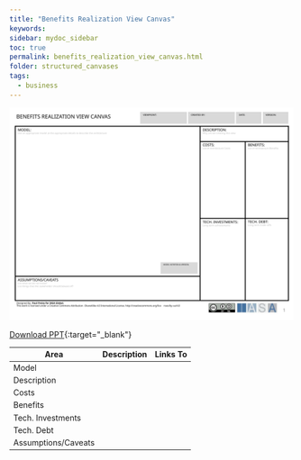 ```yaml
---
title: "Benefits Realization View Canvas"
keywords: 
sidebar: mydoc_sidebar
toc: true
permalink: benefits_realization_view_canvas.html
folder: structured_canvases
tags: 
  - business
---
```


![image001](media/benefits_realization_view_canvas001.svg)

[Download PPT](media/ppt/benefits_realization_view_canvas.ppt){:target="_blank"}

| Area | Description | Links To |
| --- | --- | --- |
| Model |   |   |
| Description |   |   |
| Costs |   |   |
| Benefits |   |   |
| Tech. Investments |   |   |
| Tech. Debt |   |   |
| Assumptions/Caveats |   |   |